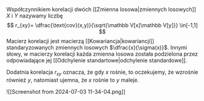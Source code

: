 Współczynnikiem korelacji dwóch [[Zmienna losowa|zmiennych losowych]] $X$ i $Y$ nazywamy liczbę
$$
r_{xy}=
\dfrac{\text{cov}(x,y)}{\sqrt{\mathbb V[x]\mathbb V[y]}}
\in[-1,1]
$$
Macierz korelacji jest macierzą [[Kowariancja|kowariancji]] standaryzowanych zmiennych losowych $\dfrac{x}{\sigma(x)}$. Innymi słowy, w macierzy korelacji każda zmienna losowa została podzielona przez odpowiadające jej [[Odchylenie standartowe|odchylenie standardowe]]. 

Dodatnia korelacja $r_{xy}$ oznacza, że gdy $x$ rośnie, to oczekujemy, że wzrośnie również $y$, natomiast ujemna, że $x$ rośnie to $y$ maleje. 

![[Screenshot from 2024-07-03 11-34-04.png]]
